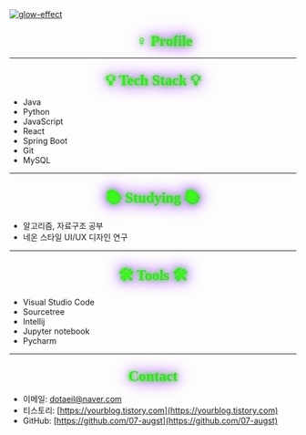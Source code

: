 <!-- 타이틀 부분 -->
<!-- Retro Arcade Style Banner -->
<a href="https://fontmeme.com/glow-effect/">
  <img src="https://fontmeme.com/permalink/250522/9076c645fe54954f35d92a96d019b751.png" alt="glow-effect" border="0" />
</a>

<!-- 내용 부분 -->
<!-- 구글 폰트 Press Start 2P는 GitHub에선 바로 불러올 수 없지만, 인라인 스타일로 시뮬레이션 가능 -->

<style>
  @import url('https://fonts.googleapis.com/css2?family=Press+Start+2P&display=swap');
  .retro-title {
    font-family: 'Press Start 2P', cursive;
    background: linear-gradient(90deg, #39FF14, #9B30FF);
    -webkit-background-clip: text;
    -webkit-text-fill-color: transparent;
    font-size: 1.6rem;
    text-align: center;
    margin: 1.5rem 0 0.5rem 0;
    user-select: none;
    text-shadow:
      0 0 5px #39FF14,
      0 0 10px #39FF14,
      0 0 20px #9B30FF,
      0 0 30px #9B30FF;
  }
</style>

<h2 class="retro-title">🙋🏻‍♀️ Profile</h2>

---

<h2 class="retro-title">💡 Tech Stack 💡</h2>

- Java  
- Python  
- JavaScript  
- React  
- Spring Boot  
- Git  
- MySQL

---

<h2 class="retro-title">📚 Studying 📚</h2>

- 알고리즘, 자료구조 공부  
- 네온 스타일 UI/UX 디자인 연구

---

<h2 class="retro-title">🛠️ Tools 🛠️</h2>

- Visual Studio Code  
- Sourcetree    
- Intellij  
- Jupyter notebook  
- Pycharm

---

<h2 class="retro-title">📱 Contact 📱</h2>

- 이메일: dotaeil@naver.com  
- 티스토리: [https://yourblog.tistory.com](https://yourblog.tistory.com)  
- GitHub: [https://github.com/07-augst](https://github.com/07-augst)

